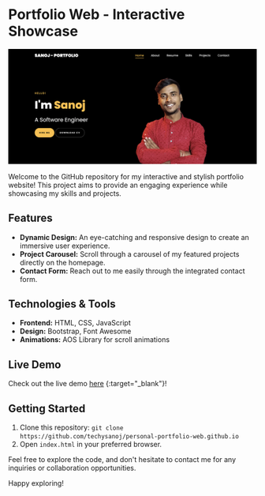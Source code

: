 # Portfolio Web - Interactive Showcase

![Portfolio Screenshot](/portfolio-ss.jpg)

Welcome to the GitHub repository for my interactive and stylish portfolio website! This project aims to provide an engaging experience while showcasing my skills and projects.

## Features

- **Dynamic Design:** An eye-catching and responsive design to create an immersive user experience.
- **Project Carousel:** Scroll through a carousel of my featured projects directly on the homepage.
- **Contact Form:** Reach out to me easily through the integrated contact form.

## Technologies & Tools

- **Frontend:** HTML, CSS, JavaScript
- **Design:** Bootstrap, Font Awesome
- **Animations:** AOS Library for scroll animations

## Live Demo

Check out the live demo [here](https://personal-portfolio-web-five.vercel.app/) {:target="_blank"}!

## Getting Started

1. Clone this repository: `git clone https://github.com/techysanoj/personal-portfolio-web.github.io`
2. Open `index.html` in your preferred browser.

Feel free to explore the code, and don't hesitate to contact me for any inquiries or collaboration opportunities.

Happy exploring!
